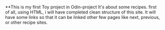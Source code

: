 **This is my first Toy project in Odin-project
It's about some recipes.
first of all, using HTML, i will have completed clean structure of this site.
It will have some links so that it can be linked other few pages like next, previous, or other recipe sites.

